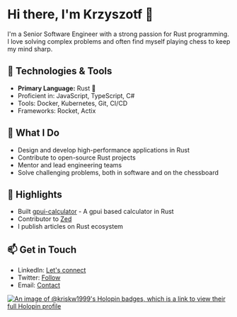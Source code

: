 # Hi there, I'm Krzyszotf 👋

I'm a Senior Software Engineer with a strong passion for Rust programming. I love solving complex problems and often find myself playing chess to keep my mind sharp.

## 🔧 Technologies & Tools
- **Primary Language:** Rust 🦀
- Proficient in: JavaScript, TypeScript, C#
- Tools: Docker, Kubernetes, Git, CI/CD
- Frameworks: Rocket, Actix

## 🧠 What I Do
- Design and develop high-performance applications in Rust
- Contribute to open-source Rust projects
- Mentor and lead engineering teams
- Solve challenging problems, both in software and on the chessboard

## 🌟 Highlights
- Built [gpui-calculator](https://github.com/kriskw1999/gpui-calculator) - A gpui based calculator in Rust
- Contributor to [Zed](https://github.com/zed-industries/zed)
- I publish articles on Rust ecosystem

## 📫 Get in Touch
- LinkedIn: [Let's connect](https://www.linkedin.com/in/krzysztof-witkowski-39ba2b1a4/)
- Twitter: [Follow](https://x.com/kriskw19999)
- Email: [Contact](mailto:kriskw1999@gmail.com)

[![An image of @kriskw1999's Holopin badges, which is a link to view their full Holopin profile](https://holopin.me/kriskw1999)](https://holopin.io/@kriskw1999)
